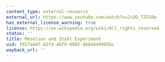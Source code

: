 ```yaml
---
content_type: external-resource
external_url: https://www.youtube.com/watch?v=JcUQ_TZCG0w
has_external_license_warning: true
license: https://en.wikipedia.org/wiki/All_rights_reserved
status: ''
title: Meselson and Stahl Experiment
uid: f657a44f-62fd-4bf9-8002-4b6d449905bc
wayback_url: ''
---
```


